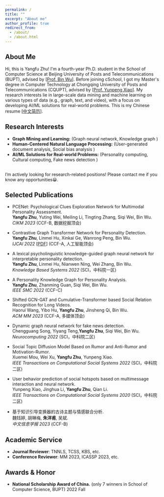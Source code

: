 ```yaml
---
permalink: /
title: ""
excerpt: "About me"
author_profile: true
redirect_from: 
  - /about/
  - /about.html
---
```


About Me
------
Hi, this is Yangfu Zhu! I'm a fourth-year Ph.D. student in the School of Computer Science at Beijing University of Posts and Telecommunications (BUPT), advised by [<a href='https://scholar.google.com/citations?hl=zh-CN&user=qCf-504AAAAJ'>Prof. Bin Wu</a>]. Before joining cSchool, I got my Master's degree in Computer Technology  at Chongqing University of Posts and Telecommunications (CQUPT), advised by [<a href='https://scholar.google.com/citations?user=zQ-C7wwAAAAJ&hl=zh-CN'>Prof. Yunpeng Xiao</a>]. My research interests lie in large-scale data mining and machine learning on various types of data (e.g., graph, text, and video), with a focus on developing AI/ML solutions for real-world problems.  This is my Chinese resume  [<a href='/files/zyf_cv.pdf' >中文简历</a>].  <be>

Research Interests 
------
- **Graph Mining and Learning:** (Graph neural network, Knowledge graph )
- **Human-Centered Natural Language Processing:** (User-generated document analysis, Social bias analysis )   
- **AI/ML Solutions for Real-world Problems:** (Personality computing, Cultural computing, Fake news detection )
<br>     
I’m actively looking for research-related positions! Please contact me if you know any opportunities😀.

Selected Publications
------
- PCENet: Psychological Clues Exploration Network for Multimodal Personality Assessment.<br>
 **Yangfu Zhu**, Yuting Wei, Meiling Li, Tingting Zhang, Siqi Wei, Bin Wu. <br>
 _CIKM 2023_ (CCF-B, 数据挖掘顶会)<br>
 
- Contrastive Graph Transformer Network for Personality Detection.<br>
**Yangfu Zhu**, Linmei Hu, Xinkai Ge, Wanrong Peng, Bin Wu. <br>
_IJCAI 2022_ [<a href='https://www.ijcai.org/proceedings/2022/0633.pdf'>PDF</a>] (CCF-A, 人工智能顶会)<br>

- A lexical psycholinguistic knowledge-guided graph neural network for interpretable personality detection. <br>
  **Yangfu Zhu**,  Linmei Hu, Nianwen Ning, Wei Zhang, Bin Wu.  <br>
  _Knowledge Based Systems 2022_  (SCI，中科院一区)<br>
  
- A Personality Knowledge Graph for Personality Analysis.<br>
**Yangfu Zhu**,  Zhanming Guan, Siqi Wei, Bin Wu. <br>
  _IEEE SMC 2022_ (CCF-C) <br>

- Shifted GCN-GAT and Cumulative-Transformer based Social Relation Recognition for Long Videos.<br>
Haorui Wang, Yibo Hu, **Yangfu Zhu**, Jinsheng Qi, Bin Wu.<br>
 _ACM MM 2023_ (CCF-A, 多媒体顶会) <br>

- Dynamic graph neural network for fake news detection.  <br>
 Chengguang Song, Yiyang Teng,**Yangfu Zhu**, Siqi Wei, Bin Wu.<br>
  _Neurocomputing 2022_ (SCI，中科院二区)<br>

- Social Topic Diffusion Model Based on Rumor and Anti-Rumor and Motivation-Rumor.<br>
  Xuemei Mou, Wei Xu, **Yangfu Zhu**, Yunpeng Xiao.<br>
   _IEEE Transactions on Computational Social Systems 2022_ (SCI，中科院二区) <br>

-  User behavior prediction of social hotspots based on multimessage interaction and neural network.<br>
  Yunpeng Xiao, Jinghua Li, **Yangfu Zhu**, Qian Li.<br>
  _IEEE Transactions on Computational Social Systems 2020_ (SCI，中科院二区) <br>

- 基于知识引导变换器的古诗主题与情感联合分析.<br>
  魏钰婷, 胡琳梅, **朱洋甫**, 吴斌.<br>
_中文信息学报 2023_ (CCF-B) <br>

Academic Service
------
- **Journal Reviewer**: TNNLS, TCSS, KBS, etc.
- **Conference Reviewer**: MM 2023, ICASSP 2023, etc.

Awards & Honor
------
- **National Scholarship Award of China.** (only 7 winners in School of Computer Science, BUPT)            2022 Fall



